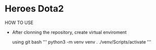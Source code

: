 # Heroes Dota2

HOW TO USE

<ul>
<li>
After clonning the repository, create virtual enviroment

using git bash
'''
python3 -m venv venv
. ./venv/Scripts/activate
'''
</li>

</ul>

